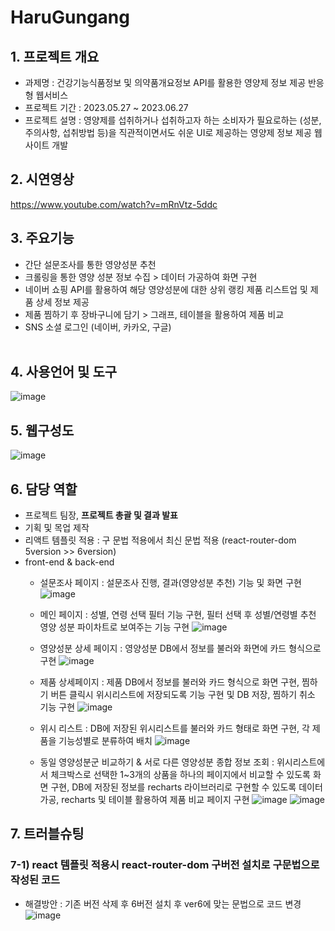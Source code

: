 # HaruGungang 
## 1. 프로젝트 개요
* 과제명 : 건강기능식품정보 및 의약품개요정보 API를 활용한 영양제 정보 제공 반응형 웹서비스
* 프로젝트 기간 : 2023.05.27 ~ 2023.06.27
* 프로젝트 설명 : 영양제를 섭취하거나 섭취하고자 하는 소비자가 필요로하는 (성분, 주의사항, 섭취방법 등)을 직관적이면서도 쉬운 UI로 제공하는 영양제 정보 제공 웹사이트 개발

## 2. 시연영상
https://www.youtube.com/watch?v=mRnVtz-5ddc

## 3. 주요기능
* 간단 설문조사를 통한 영양성분 추천
* 크롤링을 통한 영양 성분 정보 수집 > 데이터 가공하여 화면 구현
* 네이버 쇼핑 API를 활용하여 해당 영양성분에 대한 상위 랭킹 제품 리스트업 및 제품 상세 정보 제공
* 제품 찜하기 후 장바구니에 담기 > 그래프, 테이블을 활용하여 제품 비교
* SNS 소셜 로그인 (네이버, 카카오, 구글)
<br><br>
## 4. 사용언어 및 도구
![image](https://github.com/sin6338ki/HaruGungang/assets/130349912/b95be808-43bf-4e58-9e5e-06b3cb478273)

## 5. 웹구성도
![image](https://github.com/sin6338ki/HaruGungang/assets/130349912/60b926e3-5d15-455d-bfc2-dcbad54e55c8)

## 6. 담당 역할
  * 프로젝트 팀장, **프로젝트 총괄 및 결과 발표**
  * 기획 및 목업 제작
  * 리액트 템플릿 적용 : 구 문법 적용에서 최신 문법 적용 (react-router-dom 5version >> 6version)
  * front-end & back-end
    * 설문조사 페이지 : 설문조사 진행, 결과(영양성분 추천) 기능 및 화면 구현
![image](https://github.com/sin6338ki/HaruGungang/assets/130349912/adc9b808-9972-4007-a37e-7d7a38281b5f)

    * 메인 페이지 : 성별, 연령 선택 필터 기능 구현, 필터 선택 후 성별/연령별 추천 영양 성분 파이차트로 보여주는 기능 구현
![image](https://github.com/sin6338ki/HaruGungang/assets/130349912/f41567bb-df93-4bf1-8d69-0af3d3977622)

    * 영양성분 상세 페이지 : 영양성분 DB에서 정보를 불러와 화면에 카드 형식으로 구현
![image](https://github.com/sin6338ki/HaruGungang/assets/130349912/918445c8-d04c-4e18-b07e-61a623eb163e)

    * 제품 상세페이지 : 제품 DB에서 정보를 불러와 카드 형식으로 화면 구현, 찜하기 버튼 클릭시 위시리스트에 저장되도록 기능 구현 및 DB 저장, 찜하기 취소 기능 구현
![image](https://github.com/sin6338ki/HaruGungang/assets/130349912/4a74e051-3b3c-41e9-b00b-09f93ee54593)

    * 위시 리스트 : DB에 저장된 위시리스트를 불러와 카드 형태로 화면 구현, 각 제품을 기능성별로 분류하여 배치
![image](https://github.com/sin6338ki/HaruGungang/assets/130349912/bfb946f2-9baf-47a6-8ca5-decff25d3c38)

    * 동일 영양성분군 비교하기 & 서로 다른 영양성분 종합 정보 조회 : 위시리스트에서 체크박스로 선택한 1~3개의 상품을 하나의 페이지에서 비교할 수 있도록 화면 구현, DB에 저장된 정보를 recharts 라이브러리로 구현할 수 있도록 데이터 가공, recharts 및 테이블 활용하여 제품 비교 페이지 구현
![image](https://github.com/sin6338ki/HaruGungang/assets/130349912/52154040-5659-45ae-bbea-24ecf7de00dc)
![image](https://github.com/sin6338ki/HaruGungang/assets/130349912/f1acd4c5-72f3-46ae-b9a3-10b07803dd0b)


## 7. 트러블슈팅
### 7-1) react 템플릿 적용시 react-router-dom 구버전 설치로 구문법으로 작성된 코드
  * 해결방안 : 기존 버전 삭제 후 6버전 설치 후 ver6에 맞는 문법으로 코드 변경
![image](https://github.com/sin6338ki/HaruGungang/assets/130349912/1099b857-ff9b-43e0-94f8-ae4d20322b5a)

  
